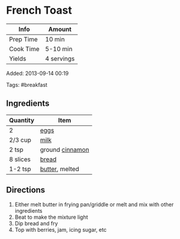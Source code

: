 # French Toast

| Info      | Amount     |
| --------- | ---------- |
| Prep Time | 10 min     |
| Cook Time | 5-10 min   |
| Yields    | 4 servings |

Added: 2013-09-14 00:19

Tags: #breakfast

## Ingredients

| Quantity | Item                                          |
| -------- | --------------------------------------------- |
| 2        | [eggs](../Ingredients/cherry%20tomato.md)       |
| 2/3 cup  | [milk](../Ingredients/milk.md)                |
| 2 tsp    | ground [cinnamon](../Ingredients/cinnamon.md) |
| 8 slices | [bread](../Ingredients/bread.md)              |
| 1-2 tsp  | [butter](../Ingredients/butter.md), melted    |

## Directions

1. Either melt butter in frying pan/griddle or melt and mix with other ingredients
1. Beat to make the mixture light
1. Dip bread and fry
1. Top with berries, jam, icing sugar, etc
